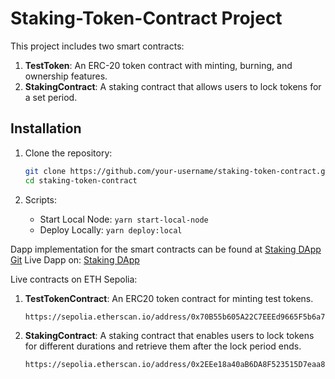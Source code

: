 # Staking-Token-Contract Project

This project includes two smart contracts:

1. **TestToken**: An ERC-20 token contract with minting, burning, and ownership features.
2. **StakingContract**: A staking contract that allows users to lock tokens for a set period.

## Installation

1. Clone the repository:

   ```bash
   git clone https://github.com/your-username/staking-token-contract.git
   cd staking-token-contract

   ```

2. Scripts:
   - Start Local Node: `yarn start-local-node`
   - Deploy Locally: `yarn deploy:local`

Dapp implementation for the smart contracts can be found at [Staking DApp Git](https://github.com/dumitrucatalin/staking-hub)
Live Dapp on: [Staking DApp](https://staking-hub-xi.vercel.app/staking)

Live contracts on ETH Sepolia:

1. **TestTokenContract**: An ERC20 token contract for minting test tokens.

   ```bash
   https://sepolia.etherscan.io/address/0x70B55b605A22C7EEEd9665F5b6a71070Ec490D1d
   ```

2. **StakingContract**: A staking contract that enables users to lock tokens for different durations and retrieve them after the lock period ends.

   ```bash
   https://sepolia.etherscan.io/address/0x2EEe18a40aB6DA8F523515D7eaa884AF5A7aB051
   ```
